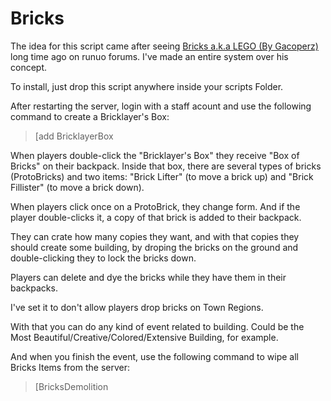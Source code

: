 # Bricks

The idea for this script came after seeing [Bricks a.k.a LEGO (By Gacoperz)](http://www.runuo.com/community/threads/runuo-1-0-bricks-a-k-a-lego.78424/) long time ago on runuo forums. I've made an entire system over his concept.

To install, just drop this script anywhere inside your scripts Folder.

After restarting the server, login with a staff acount and use the following command to create a Bricklayer's Box:

> [add BricklayerBox

When players double-click the "Bricklayer's Box" they receive "Box of Bricks" on their backpack. Inside that box, there are several types of bricks (ProtoBricks) and two items: "Brick Lifter" (to move a brick up) and "Brick Fillister" (to move a brick down).

When players click once on a ProtoBrick, they change form. And if the player double-clicks it, a copy of that brick is added to their backpack.

They can crate how many copies they want, and with that copies they should create some building, by droping the bricks on the ground and double-clicking they to lock the bricks down.

Players can delete and dye the bricks while they have them in their backpacks.

I've set it to don't allow players drop bricks on Town Regions.

With that you can do any kind of event related to building. Could be the Most Beautiful/Creative/Colored/Extensive Building, for example.

And when you finish the event, use the following command to wipe all Bricks Items from the server:

> [BricksDemolition
